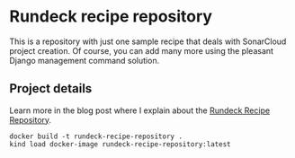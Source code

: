 # Rundeck recipe repository

This is a repository with just one sample recipe that deals with SonarCloud project creation. Of course, you can add many more using the pleasant Django management command solution.

## Project details

Learn more in the blog post where I explain about the [Rundeck Recipe Repository](https://www.willianantunes.com/blog/2022/06/rundeck-recipe-repository/).

```shell
docker build -t rundeck-recipe-repository .
kind load docker-image rundeck-recipe-repository:latest
```
